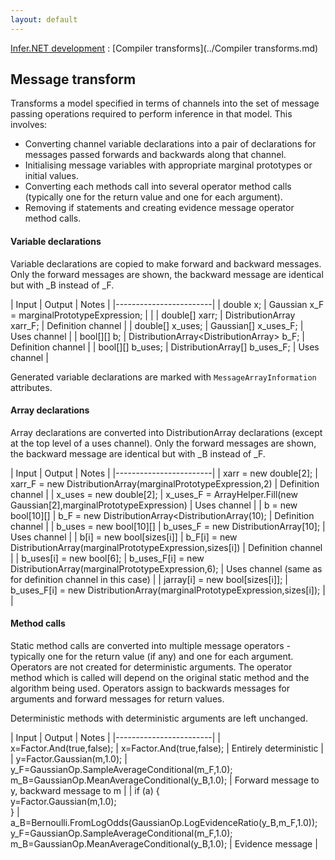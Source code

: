```yaml
---
layout: default
---
```

[Infer.NET development](../index.md) : [Compiler transforms](../Compiler transforms.md)

## Message transform

Transforms a model specified in terms of channels into the set of message passing operations required to perform inference in that model. This involves:

*   Converting channel variable declarations into a pair of declarations for messages passed forwards and backwards along that channel.
*   Initialising message variables with appropriate marginal prototypes or initial values.
*   Converting each methods call into several operator method calls (typically one for the return value and one for each argument).
*   Removing if statements and creating evidence message operator method calls.

#### Variable declarations

Variable declarations are copied to make forward and backward messages. Only the forward messages are shown, the backward message are identical but with _B instead of _F.

| Input | Output | Notes | 
|------------------------|
| double x; | Gaussian x_F = marginalPrototypeExpression; | |
| double[] xarr; | DistributionArray<Gaussian> xarr_F; | Definition channel |
| double[] x_uses; | Gaussian[] x_uses_F; | Uses channel |
| bool[][] b; | DistributionArray<DistributionArray<Bernoulli>> b_F; | Definition channel |
| bool[][] b_uses; | DistributionArray<Bernoulli>[] b_uses_F; | Uses channel |

Generated variable declarations are marked with `MessageArrayInformation` attributes.

#### Array declarations

Array declarations are converted into DistributionArray declarations (except at the top level of a uses channel).
Only the forward messages are shown, the backward message are identical but with _B instead of _F.

| Input | Output | Notes | 
|------------------------|
| xarr = new double[2]; | xarr_F = new DistributionArray<Gaussian>(marginalPrototypeExpression,2) | Definition channel |
| x_uses = new double[2]; | x_uses_F = ArrayHelper.Fill(new Gaussian[2],marginalPrototypeExpression) | Uses channel |
| b = new bool[10][] | b_F = new DistributionArray<DistributionArray<Bernoulli>(10); | Definition channel |
| b_uses = new bool[10][] | b_uses_F = new DistributionArray<Bernoulli>[10]; | Uses channel |
| b[i] = new bool[sizes[i]] | b_F[i] = new DistributionArray<Bernoulli>(marginalPrototypeExpression,sizes[i]) | Definition channel |
| b_uses[i] = new bool[6]; | b_uses_F[i] = new DistributionArray<Bernoulli>(marginalPrototypeExpression,6); | Uses channel (same as for definition channel in this case) |
| jarray[i] = new bool[sizes[i]]; | b_uses_F[i] = new DistributionArray<Bernoulli>(marginalPrototypeExpression,sizes[i]); | |

#### Method calls

Static method calls are converted into multiple message operators - typically one for the return value (if any) and one for each argument. Operators are not created for deterministic arguments. The operator method which is called will depend on the original static method and the algorithm being used. Operators assign to backwards messages for arguments and forward messages for return values.
 
Deterministic methods with deterministic arguments are left unchanged.

| Input | Output | Notes | 
|------------------------|
| x=Factor.And(true,false); | x=Factor.And(true,false); | Entirely deterministic |
| y=Factor.Gaussian(m,1.0); | y_F=GaussianOp.SampleAverageConditional(m_F,1.0); <br /> m_B=GaussianOp.MeanAverageConditional(y_B,1.0); | Forward message to y, backward message to m |
| if (a) { <br />   y=Factor.Gaussian(m,1.0); <br /> } | a_B=Bernoulli.FromLogOdds(GaussianOp.LogEvidenceRatio(y_B,m_F,1.0)); <br /> y_F=GaussianOp.SampleAverageConditional(m_F,1.0); <br /> m_B=GaussianOp.MeanAverageConditional(y_B,1.0); | Evidence message |
